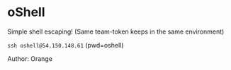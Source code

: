 # oShell
Simple shell escaping!
(Same team-token keeps in the same environment)

`ssh oshell@54.150.148.61` (pwd=oshell)

Author: Orange
